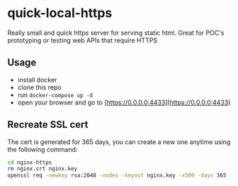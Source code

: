 # quick-local-https

Really small and quick https server for serving static html. Great for POC's prototyping or testing web APIs that require HTTPS

## Usage

- install docker
- clone this repo
- run `docker-compose up -d`
- open your browser and go to [https://0.0.0.0:4433](https://0.0.0.0:4433)

## Recreate SSL cert

The cert is generated for 365 days, you can create a new one anytime using the following command:

```bash
cd nginx-https
rm nginx.crt nginx.key
openssl req -newkey rsa:2048 -nodes -keyout nginx.key -x509 -days 365 -out nginx.crt

```